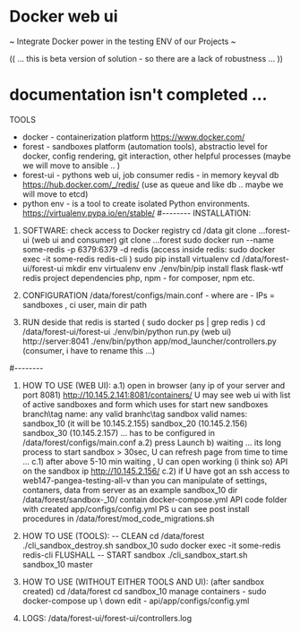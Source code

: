 # Docker web ui


~ Integrate Docker power in the testing ENV of our Projects ~

(( ... this is beta version of solution - so there are a lack of robustness ...  ))


# documentation isn't completed ...

TOOLS

- docker - containerization platform  https://www.docker.com/
- forest - sandboxes platform (automation tools), abstractio level for docker, config rendering, git interaction, other helpful processes
(maybe we will move to ansible .. )
- forest-ui - pythons web ui, job consumer 
redis - in memory keyval db https://hub.docker.com/_/redis/
(use as queue and like db .. maybe we will move to etcd)
- python env - is a tool to create isolated Python environments.
https://virtualenv.pypa.io/en/stable/
#--------
INSTALLATION:

1) SOFTWARE:
check access to  Docker registry
cd /data
git clone ...forest-ui  (web ui and consumer)
git clone ...forest
sudo docker run --name some-redis -p 6379:6379 -d redis
(access inside redis: sudo docker exec -it some-redis redis-cli )
sudo pip install virtualenv
cd /data/forest-ui/forest-ui
mkdir env
virtualenv env
 ./env/bin/pip install flask flask-wtf redis
project dependencies php, npm - for composer, npm etc.

2) CONFIGURATION
/data/forest/configs/main.conf - where are - IPs = sandboxes , ci user, main dir path
3) RUN
deside that redis is started ( sudo docker ps | grep redis )
cd  /data/forest-ui/forest-ui
./env/bin/python run.py  (web ui) http://server:8041
./env/bin/python app/mod_launcher/controllers.py (consumer, i have to rename this ...) 
 
#--------

1) HOW TO USE (WEB UI):
a.1) open in browser (any ip of your server and port 8081)
http://10.145.2.141:8081/containers/
U may see web ui with list of active sandboxes and form which uses for start new sandboxes
branch\tag name: any valid branhc\tag
sandbox valid names:
sandbox_10  (it will be 10.145.2.155)
sandbox_20 (10.145.2.156)
sandbox_30 (10.145.2.157)
... has to be configured in /data/forest/configs/main.conf
a.2) press Launch
b) waiting ... its long process to start sandbox > 30sec, U can refresh page from time to time ...
c.1) after above 5-10 min waiting , U can open working (i think so) API  on the sandbox ip http://10.145.2.156/
c.2) if U have got an ssh access to  web147-pangea-testing-all-v  than you can manipulate of settings, contaners, data from server
as an example sandbox_10 dir /data/forest/sandbox-_10/  contain
docker-compose.yml
API code folder with created app/configs/config.yml
PS u can see post install procedures in
/data/forest/mod_code_migrations.sh

2) HOW TO USE (TOOLS):
-- CLEAN
cd /data/forest
./cli_sandbox_destroy.sh sandbox_10
 sudo docker exec -it some-redis redis-cli
FLUSHALL
-- START sandbox
./cli_sandbox_start.sh  sandbox_10  master

3) HOW TO USE (WITHOUT EITHER TOOLS AND UI):
(after sandbox created)
cd /data/forest
cd sandbox_10
manage containers - sudo docker-compose up \ down
edit - api/app/configs/config.yml

4) LOGS: /data/forest-ui/forest-ui/controllers.log